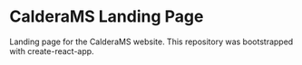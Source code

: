 # CalderaMS Landing Page

Landing page for the CalderaMS website. This repository was bootstrapped with create-react-app.

